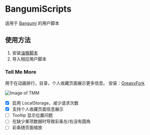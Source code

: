 # BangumiScripts

适用于 [Bangumi](https://bgm.tv) 的用户脚本

## 使用方法

1. 安装[油猴脚本](http://tampermonkey.net/)
2. 导入相应用户脚本

### Tell Me More

用于在动画排行，目录，个人收藏页面展示更多信息。 安装：[GreasyFork](https://greasyfork.org/scripts/37629-tell-me-more)

![Image of TMM](http://ww1.sinaimg.cn/large/b53a37f8ly1fnoal41hrfj20ju03f0tf.jpg)

- [x] 启用 LocalStorage，减少请求次数
- [x] 支持个人收藏页面信息展示
- [ ] Tooltip 显示位置问题
- [ ] 在缺少某项数据时导致彩条左/右没有圆角
- [ ] 彩条随页面缩放
